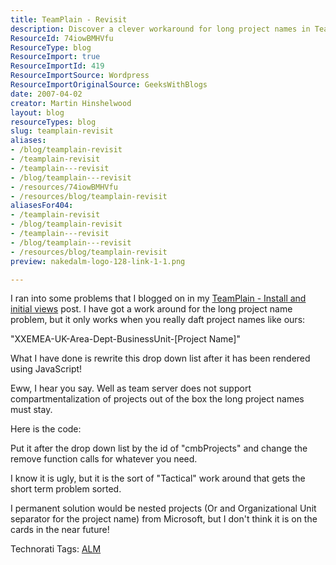 ```yaml
---
title: TeamPlain - Revisit
description: Discover a clever workaround for long project names in TeamPlain. Enhance your project management with this practical JavaScript solution. Read more!
ResourceId: 74iowBMHVfu
ResourceType: blog
ResourceImport: true
ResourceImportId: 419
ResourceImportSource: Wordpress
ResourceImportOriginalSource: GeeksWithBlogs
date: 2007-04-02
creator: Martin Hinshelwood
layout: blog
resourceTypes: blog
slug: teamplain-revisit
aliases:
- /blog/teamplain-revisit
- /teamplain-revisit
- /teamplain---revisit
- /blog/teamplain---revisit
- /resources/74iowBMHVfu
- /resources/blog/teamplain-revisit
aliasesFor404:
- /teamplain-revisit
- /blog/teamplain-revisit
- /teamplain---revisit
- /blog/teamplain---revisit
- /resources/blog/teamplain-revisit
preview: nakedalm-logo-128-link-1-1.png

---
```

I ran into some problems that I blogged on in my [TeamPlain - Install and initial views](http://team.worldnet-dev.ml.com/workitem.aspx?id=185) post. I have got a work around for the long project name problem, but it only works when you really daft project names like ours:

"XXEMEA-UK-Area-Dept-BusinessUnit-\[Project Name\]"

What I have done is rewrite this drop down list after it has been rendered using JavaScript!

Eww, I hear you say. Well as team server does not support compartmentalization of projects out of the box the long project names must stay.

Here is the code:

> <script type="text/JavaScript">
> 
> function Remove(ProjectString,ThingToRemove)  
> {  
> if (ProjectString.indexOf(ThingToRemove) == 0)  
> {  
> ProjectString = ProjectString.replace(ThingToRemove, '');  
> }  
> return ProjectString  
> }
> 
> var mylist=document.getElementById("ph1\_cmbProjects");  
> for (i=0;i<=mylist.length-1;i++)  
> {  
> mylist.options\[i\].text = Remove(mylist.options\[i\].text,'XXEMEA-UK-Area2-Dept1-BusinessUnit1-')  
> mylist.options\[i\].text = Remove(mylist.options\[i\].text,'XXEMEA-UK-Area2-Dept1-BusinessUnit2-')  
> mylist.options\[i\].text = Remove(mylist.options\[i\].text,'XXEMEA-UK-Area2-Dept1-')  
> mylist.options\[i\].text = Remove(mylist.options\[i\].text,'XXEMEA-UK-Area1-PP-')  
> mylist.options\[i\].text = Remove(mylist.options\[i\].text,'XXEMEA-UK-Area1-TFS-')  
> }
> 
> </script>

Put it after the drop down list by the id of "cmbProjects" and change the remove function calls for whatever you need.

I know it is ugly, but it is the sort of "Tactical" work around that gets the short term problem sorted.

I permanent solution would be nested projects (Or and Organizational Unit separator for the project name) from Microsoft, but I don't think it is on the cards in the near future!

Technorati Tags: [ALM](http://technorati.com/tags/ALM)
